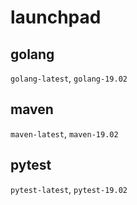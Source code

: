 # launchpad

## golang

`golang-latest`, `golang-19.02`


## maven

`maven-latest`, `maven-19.02`


## pytest

`pytest-latest`, `pytest-19.02`

